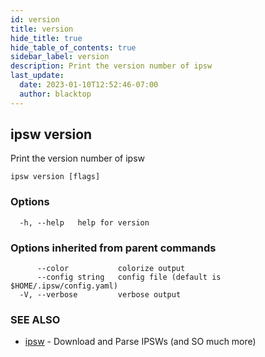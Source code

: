 ```yaml
---
id: version
title: version
hide_title: true
hide_table_of_contents: true
sidebar_label: version
description: Print the version number of ipsw
last_update:
  date: 2023-01-10T12:52:46-07:00
  author: blacktop
---
```

## ipsw version

Print the version number of ipsw

```
ipsw version [flags]
```

### Options

```
  -h, --help   help for version
```

### Options inherited from parent commands

```
      --color           colorize output
      --config string   config file (default is $HOME/.ipsw/config.yaml)
  -V, --verbose         verbose output
```

### SEE ALSO

* [ipsw](/docs/cli/ipsw)	 - Download and Parse IPSWs (and SO much more)

